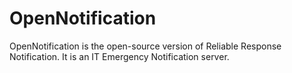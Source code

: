 OpenNotification
================

OpenNotification is the open-source version of Reliable Response Notification.  It is an IT Emergency Notification server.